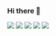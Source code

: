 ### Hi there 👋

<!--
**ssusa2/ssusa2** is a ✨ _special_ ✨ repository because its `README.md` (this file) appears on your GitHub profile.

Here are some ideas to get you started:

- 🔭 I’m currently working on ...
- 🌱 I’m currently learning ...
- 👯 I’m looking to collaborate on ...
- 🤔 I’m looking for help with ...
- 💬 Ask me about ...
- 📫 How to reach me: ...
- 😄 Pronouns: ...
- ⚡ Fun fact: ...
-->

<img src="https://img.shields.io/badge/React-61DAFB?style=flat-square&logo=react&logoColor=white"/>
<img src="https://img.shields.io/badge/MUI-007FFF?style=flat-square&logo=MUI&logoColor=white"/>
<img src="https://img.shields.io/badge/Prettier
-F7B93E?style=flat-square&logo=Prettier&logoColor=white"/>
<img src="https://img.shields.io/badge/CreateReactApp
-09D3AC?style=flat-square&logo=CreateReactApp
&logoColor=white"/>
<img src="https://img.shields.io/badge/ReactRouter
-CA4245?style=flat-square&logo=ReactRouter&logoColor=white"/>
